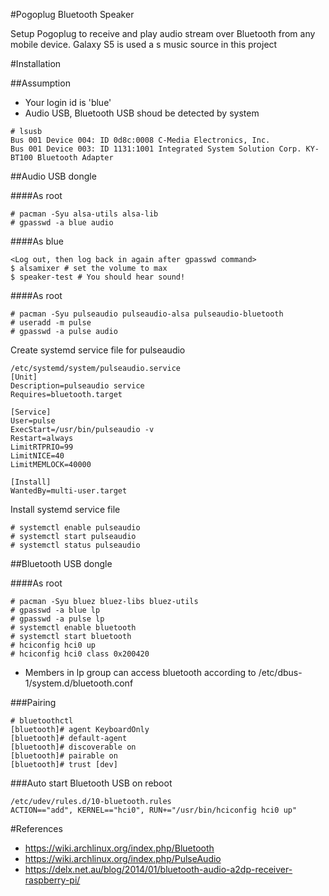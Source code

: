 #Pogoplug Bluetooth Speaker

Setup Pogoplug to receive and play audio stream over Bluetooth from any mobile device. Galaxy S5 is used a s music source in this project

#Installation

##Assumption

* Your login id is 'blue'
* Audio USB, Bluetooth USB shoud be detected by system

```
# lsusb
Bus 001 Device 004: ID 0d8c:0008 C-Media Electronics, Inc. 
Bus 001 Device 003: ID 1131:1001 Integrated System Solution Corp. KY-BT100 Bluetooth Adapter
```

##Audio USB dongle

####As root

```
# pacman -Syu alsa-utils alsa-lib
# gpasswd -a blue audio
```

####As blue

```
<Log out, then log back in again after gpasswd command>
$ alsamixer # set the volume to max
$ speaker-test # You should hear sound!
```

####As root

```
# pacman -Syu pulseaudio pulseaudio-alsa pulseaudio-bluetooth
# useradd -m pulse
# gpasswd -a pulse audio
```

Create systemd service file for pulseaudio

```
/etc/systemd/system/pulseaudio.service
[Unit]
Description=pulseaudio service
Requires=bluetooth.target

[Service]
User=pulse
ExecStart=/usr/bin/pulseaudio -v
Restart=always
LimitRTPRIO=99
LimitNICE=40
LimitMEMLOCK=40000

[Install]
WantedBy=multi-user.target
```

Install systemd service file

```
# systemctl enable pulseaudio
# systemctl start pulseaudio
# systemctl status pulseaudio
```

##Bluetooth USB dongle

####As root

```
# pacman -Syu bluez bluez-libs bluez-utils
# gpasswd -a blue lp
# gpasswd -a pulse lp
# systemctl enable bluetooth
# systemctl start bluetooth
# hciconfig hci0 up
# hciconfig hci0 class 0x200420
```

* Members in lp group can access bluetooth according to /etc/dbus-1/system.d/bluetooth.conf

###Pairing

```
# bluetoothctl
[bluetooth]# agent KeyboardOnly
[bluetooth]# default-agent
[bluetooth]# discoverable on
[bluetooth]# pairable on
[bluetooth]# trust [dev]
```

###Auto start Bluetooth USB on reboot

```
/etc/udev/rules.d/10-bluetooth.rules
ACTION=="add", KERNEL=="hci0", RUN+="/usr/bin/hciconfig hci0 up"
```

#References

* https://wiki.archlinux.org/index.php/Bluetooth
* https://wiki.archlinux.org/index.php/PulseAudio
* https://delx.net.au/blog/2014/01/bluetooth-audio-a2dp-receiver-raspberry-pi/
